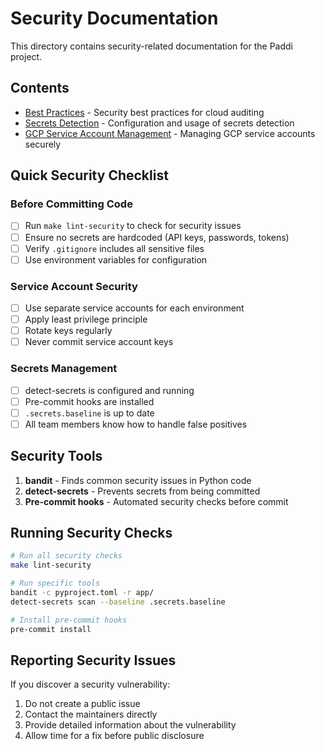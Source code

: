 # Security Documentation

This directory contains security-related documentation for the Paddi project.

## Contents

- [Best Practices](./best-practices.md) - Security best practices for cloud auditing
- [Secrets Detection](./secrets-detection.md) - Configuration and usage of secrets detection
- [GCP Service Account Management](./service-account-management.md) - Managing GCP service accounts securely

## Quick Security Checklist

### Before Committing Code

- [ ] Run `make lint-security` to check for security issues
- [ ] Ensure no secrets are hardcoded (API keys, passwords, tokens)
- [ ] Verify `.gitignore` includes all sensitive files
- [ ] Use environment variables for configuration

### Service Account Security

- [ ] Use separate service accounts for each environment
- [ ] Apply least privilege principle
- [ ] Rotate keys regularly
- [ ] Never commit service account keys

### Secrets Management

- [ ] detect-secrets is configured and running
- [ ] Pre-commit hooks are installed
- [ ] `.secrets.baseline` is up to date
- [ ] All team members know how to handle false positives

## Security Tools

1. **bandit** - Finds common security issues in Python code
2. **detect-secrets** - Prevents secrets from being committed
3. **Pre-commit hooks** - Automated security checks before commit

## Running Security Checks

```bash
# Run all security checks
make lint-security

# Run specific tools
bandit -c pyproject.toml -r app/
detect-secrets scan --baseline .secrets.baseline

# Install pre-commit hooks
pre-commit install
```

## Reporting Security Issues

If you discover a security vulnerability:

1. Do not create a public issue
2. Contact the maintainers directly
3. Provide detailed information about the vulnerability
4. Allow time for a fix before public disclosure
